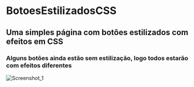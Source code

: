 # BotoesEstilizadosCSS
## Uma simples página com botões estilizados com efeitos em CSS
### Alguns botões ainda estão sem estilização, logo todos estarão com efeitos diferentes 
![Screenshot_1](https://user-images.githubusercontent.com/60721425/174815931-c71bc1f9-3f3f-4ac0-b815-2c9b7233d0ae.png)

